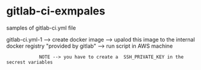# gitlab-ci-exmpales

samples of gitlab-ci.yml file 

gitlab-ci.yml-1 --> create docker image 
                --> upalod this image to the internal docker registry "provided by gitlab"
                --> run script in AWS machine 
                
                
                NOTE --> you have to create a  SSH_PRIVATE_KEY in the secrest variables  
